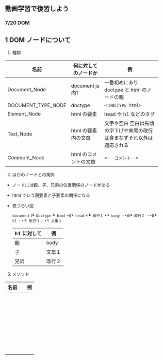 ## 動画学習で復習しよう

### 7/20 DOM

## 1 DOM ノードについて

1. 種類

| 名前               | 何に対してのノードか  | 例                                                                      |
| ------------------ | --------------------- | ----------------------------------------------------------------------- |
| Document_Node      | document js 内?       | 一番初めにあり doctype と html のノードの親                             |
| DOCUMENT_TYPE_NODE | doctype               | `<!DOCTYPE html>`                                                       |
| Element_Node       | html の要素           | head や h1 などのタグ                                                   |
| Text_Node          | html の要素内の文章   | 文字や空白 空白は先頭の字下げや末尾の改行は含まなずそれ以外は適応される |
| Comment_Node       | html のコメントの文章 | `<!--コメント-->`                                                       |

2. ほかのノードとの関係

- ノードには親、子、兄弟の位置関係のノードがある
- html でいう親要素と子要素の関係になる

- 見づらい図

  `document`
  `ⅼ┗ Doctype`
  `┗ html`
  `‣ⅼⅼ┗ head`
  `‣ⅼ┗ 改行１`
  `‣┗ body`
  `・‣ⅼⅼⅼ┗ 改行２`
  `・‣ⅼⅼ┗ h1`
  `・‣ⅼ┗ 改行３`
  `・‣┗ 文章１`

  | h1 に対して | 例     |
  | ----------- | ------ |
  | 親          | body   |
  | 子          | 文章１ |
  | 兄弟        | 改行２ |

3. メソッド

| 名前 |  | 例  |
| ---- | -------------------- | --- |
|      |                      |     |
|      |                      |     |
|      |                      |     |
|      |                      |     |
|      |                      |     |
|      |                      |     |
|      |                      |     |
|      |                      |     |
|      |                      |     |
|      |                      |     |
|      |                      |     |
|      |                      |     |
|      |                      |     |
|      |                      |     |
|      |                      |     |
|      |                      |     |
|      |                      |     |
|      |                      |     |
|      |                      |     |
|      |                      |     |
|      |                      |     |
|      |                      |     |
|      |                      |     |
|      |                      |     |
|      |                      |     |
|      |                      |     |
|      |                      |     |
|      |                      |     |
|      |                      |     |
|      |                      |     |
|      |                      |     |
|      |                      |     |
|      |                      |     |
|      |                      |     |
